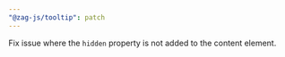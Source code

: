 ```yaml
---
"@zag-js/tooltip": patch
---
```


Fix issue where the `hidden` property is not added to the content element.
